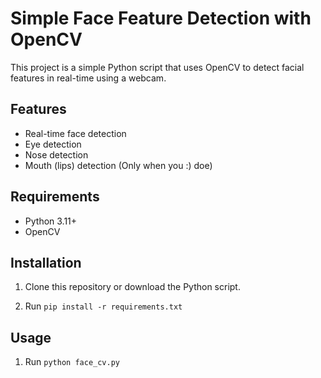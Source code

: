 # Simple Face Feature Detection with OpenCV

This project is a simple Python script that uses OpenCV to detect facial features in real-time using a webcam.

## Features

- Real-time face detection
- Eye detection
- Nose detection
- Mouth (lips) detection (Only when you :) doe)

## Requirements

- Python 3.11+
- OpenCV

## Installation

1. Clone this repository or download the Python script.

2. Run `pip install -r requirements.txt`

## Usage

1. Run `python face_cv.py`

